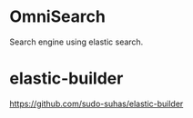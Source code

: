 # OmniSearch
Search engine using elastic search.

# elastic-builder
https://github.com/sudo-suhas/elastic-builder